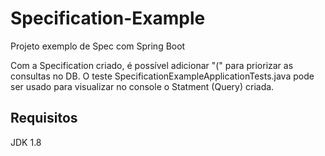 # Specification-Example
Projeto exemplo de Spec com Spring Boot

Com a Specification criado, é possível adicionar "(" para priorizar as consultas no DB.
O teste SpecificationExampleApplicationTests.java pode ser usado para visualizar no console o Statment (Query) criada.

## Requisitos
JDK 1.8
